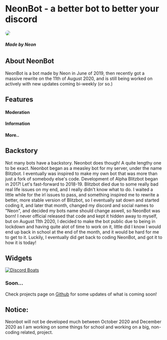 # **NeonBot** \- a better bot to better your discord

<img src="https://cdn.discordapp.com/attachments/579744899679649793/731821886303895602/index.png" style="border-radius: 100%;">

###### **Made by Neon**

## About NeonBot

NeonBot is a bot made by Neon in June of 2019, then recently got a massive rewrite on the 11th of August 2020, and is still being worked on actively with new updates coming bi-weekly (or so.)

## Features

#### Moderation

#### Information

#### More..

## Backstory

Not many bots have a backstory. Neonbot does though! A quite lengthy one to be exact. Neonbot began as a measley bot for my server, under the name Blitzbot. I eventually was inspired to make my own bot that was more than just a fork of somebody else's code. Development of Alpha Blitzbot began in 2017! Let's fast-forward to 2018-19. Blitzbot died due to some really bad real life issues on my end, and I really didn't know what to do. I waited a little while for the irl issues to pass, and something inspired me to rewrite a better, more stable version of Blitzbot, so I eventually sat down and started coding it, and later that month, changed my discord and social names to "Neon", and decided my bots name should change aswell, so NeonBot was born! I never official released that code and kept it hidden away to myself, but on August 11th 2020, I decided to make the bot public due to being in lockdown and having quite alot of time to work on it, little did I know I would end up back in school at the end of the month, and it would be hard for me to get to it. Luckily, I eventually did get back to coding NeonBot, and got it to how it is today!

## Widgets

[![Discord Boats](https://discord.boats/api/widget/294194506113220608)](https://discord.boats/bot/294194506113220608)

### Soon...

Check projects page on [Github](https://github.com/NeonBotDiscord/NeonBot/projects) for some updates of what is coming soon!

## Notice:

Neonbot will not be developed much between October 2020 and December 2020 as I am working on some things for school and working on a big, non-coding related, project.
